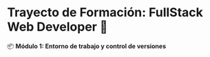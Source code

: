 # Trayecto de Formación: FullStack Web Developer :rocket:

:package: **Módulo 1: Entorno de trabajo y control de versiones**
